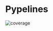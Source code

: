 # Pypelines


![coverage](https://gitlab.example.com/<namespace>/<project>/badges/<branch>/coverage.svg?job=coverage)

